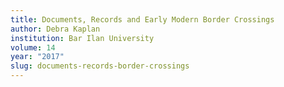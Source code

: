 ```yaml
---
title: Documents, Records and Early Modern Border Crossings
author: Debra Kaplan
institution: Bar Ilan University
volume: 14
year: "2017"
slug: documents-records-border-crossings
---
```

